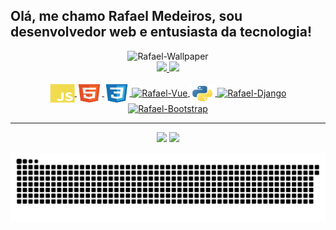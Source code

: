 ## Olá, me chamo Rafael Medeiros, sou desenvolvedor web e entusiasta da tecnologia!
<div align="center"><img height="250" width="500" alt="Rafael-Wallpaper" src="https://c.tenor.com/3bTxZ4HdrysAAAAC/pixels-neon.gif"></div>
<div align="center">
  <a href="https://github.com/r-fael">
  <img height="180em" src="https://github-readme-stats.vercel.app/api?username=r-fael&show_icons=true&theme=dark&include_all_commits=true&count_private=true"/>
  <img height="180em" src="https://github-readme-stats.vercel.app/api/top-langs/?username=r-fael&layout=compact&langs_count=7&theme=dark"/>
</div>
<div style="display: inline_block" align="center"><br>
  <img align="center" alt="Rafael-Js" height="30" width="40" src="https://raw.githubusercontent.com/devicons/devicon/master/icons/javascript/javascript-plain.svg">
  <img align="center" alt="Rafael-HTML" height="30" width="40" src="https://raw.githubusercontent.com/devicons/devicon/master/icons/html5/html5-original.svg">
  <img align="center" alt="Rafael-CSS" height="30" width="40" src="https://raw.githubusercontent.com/devicons/devicon/master/icons/css3/css3-original.svg">  
  <img align="center" alt="Rafael-Vue" height="30" width="40" src="https://cdn.jsdelivr.net/gh/devicons/devicon/icons/vuejs/vuejs-original.svg">
  <img align="center" alt="Rafael-Python" height="30" width="40" src="https://raw.githubusercontent.com/devicons/devicon/master/icons/python/python-original.svg">
  <img align="center" alt="Rafael-Django" height="30" width="40" src="https://cdn.jsdelivr.net/gh/devicons/devicon/icons/django/django-original.svg" />
  <img align="center" alt="Rafael-Bootstrap" height="30" width="40" src="https://cdn.jsdelivr.net/gh/devicons/devicon/icons/bootstrap/bootstrap-plain-wordmark.svg" />
</div>
<hr/> 

<div align="center">   
<a href = "mailto:rafaelmedeirosfmm@gmail.com" target="_blank"><img src="https://img.shields.io/badge/-Gmail-%23333?style=for-the-badge&logo=gmail&logoColor=white" target="_blank"></a>
<a href="https://www.linkedin.com/in/medeiros17/" target="_blank"><img src="https://img.shields.io/badge/-LinkedIn-%230077B5?style=for-the-badge&logo=linkedin&logoColor=white" target="_blank"></a> 

![Snake animation](https://github.com/r-fael/r-fael/blob/output/github-contribution-grid-snake.svg)  
</div>
